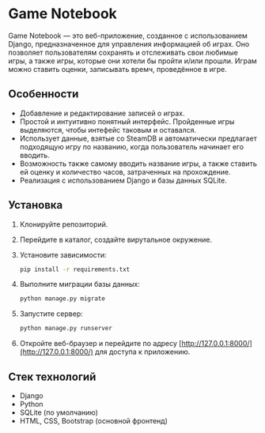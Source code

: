 # Game Notebook

Game Notebook — это веб-приложение, созданное с использованием Django, предназначенное для управления информацией об играх. Оно позволяет пользователям сохранять и отслеживать свои любимые игры, а также игры, которые они хотели бы пройти и/или прошли. Играм можно ставить оценки, записывать времч, проведённое в игре.

## Особенности

- Добавление и редактирование записей о играх.
- Простой и интуитивно понятный интерфейс. Пройденные игры выделяются, чтобы интефейс таковым и оставался.
- Использует данные, взятые со SteamDB и автоматически предлагает подходящую игру по названию, когда пользователь начинает его вводить.
- Возможность также самому вводить название игры, а также ставить ей оценку и количество часов, затраченных на прохождение.
- Реализация с использованием Django и базы данных SQLite.

## Установка

1. Клонируйте репозиторий.

   
2. Перейдите в каталог, создайте вирутальное окружение.


3. Установите зависимости:
    ```bash
    pip install -r requirements.txt
    ```

4. Выполните миграции базы данных:
    ```bash
    python manage.py migrate
    ```

5. Запустите сервер:
    ```bash
    python manage.py runserver
    ```

6. Откройте веб-браузер и перейдите по адресу [http://127.0.0.1:8000/](http://127.0.0.1:8000/) для доступа к приложению.


## Стек технологий

- Django
- Python
- SQLite (по умолчанию)
- HTML, CSS, Bootstrap (основной фронтенд)

